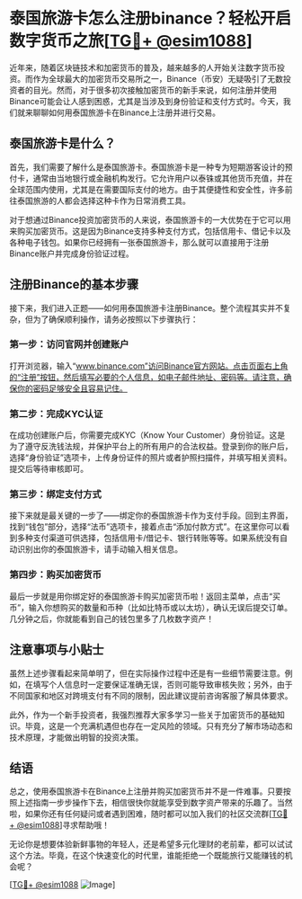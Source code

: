 # 泰国旅游卡怎么注册binance？轻松开启数字货币之旅[[TG💪+ @esim1088](https://t.me/s/esim1088)]

近年来，随着区块链技术和加密货币的普及，越来越多的人开始关注数字货币投资。而作为全球最大的加密货币交易所之一，Binance（币安）无疑吸引了无数投资者的目光。然而，对于很多初次接触加密货币的新手来说，如何注册并使用Binance可能会让人感到困惑，尤其是当涉及到身份验证和支付方式时。今天，我们就来聊聊如何用泰国旅游卡在Binance上注册并进行交易。

## 泰国旅游卡是什么？

首先，我们需要了解什么是泰国旅游卡。泰国旅游卡是一种专为短期游客设计的预付卡，通常由当地银行或金融机构发行。它允许用户以泰铢或其他货币充值，并在全球范围内使用，尤其是在需要国际支付的地方。由于其便捷性和安全性，许多前往泰国旅游的人都会选择这种卡作为日常消费工具。

对于想通过Binance投资加密货币的人来说，泰国旅游卡的一大优势在于它可以用来购买加密货币。这是因为Binance支持多种支付方式，包括信用卡、借记卡以及各种电子钱包。如果你已经拥有一张泰国旅游卡，那么就可以直接用于注册Binance账户并完成身份验证过程。

## 注册Binance的基本步骤

接下来，我们进入正题——如何用泰国旅游卡注册Binance。整个流程其实并不复杂，但为了确保顺利操作，请务必按照以下步骤执行：

### 第一步：访问官网并创建账户

打开浏览器，输入“www.binance.com”访问Binance官方网站。点击页面右上角的“注册”按钮，然后填写必要的个人信息，如电子邮件地址、密码等。请注意，确保你的密码足够安全且容易记住。

### 第二步：完成KYC认证

在成功创建账户后，你需要完成KYC（Know Your Customer）身份验证。这是为了遵守反洗钱法规，并保护平台上的所有用户的合法权益。登录到你的账户后，选择“身份验证”选项卡，上传身份证件的照片或者护照扫描件，并填写相关资料。提交后等待审核即可。

### 第三步：绑定支付方式

接下来就是最关键的一步了——绑定你的泰国旅游卡作为支付手段。回到主界面，找到“钱包”部分，选择“法币”选项卡，接着点击“添加付款方式”。在这里你可以看到多种支付渠道可供选择，包括信用卡/借记卡、银行转账等等。如果系统没有自动识别出你的泰国旅游卡，请手动输入相关信息。

### 第四步：购买加密货币

最后一步就是用你绑定好的泰国旅游卡购买加密货币啦！返回主菜单，点击“买币”，输入你想购买的数量和币种（比如比特币或以太坊），确认无误后提交订单。几分钟之后，你就能看到自己的钱包里多了几枚数字资产！

## 注意事项与小贴士

虽然上述步骤看起来简单明了，但在实际操作过程中还是有一些细节需要注意。例如，在填写个人信息时一定要保证准确无误，否则可能导致审核失败；另外，由于不同国家和地区对跨境支付有不同的限制，因此建议提前咨询客服了解具体要求。

此外，作为一个新手投资者，我强烈推荐大家多学习一些关于加密货币的基础知识。毕竟，这是一个充满机遇但也存在一定风险的领域。只有充分了解市场动态和技术原理，才能做出明智的投资决策。

## 结语

总之，使用泰国旅游卡在Binance上注册并购买加密货币并不是一件难事。只要按照上述指南一步步操作下去，相信很快你就能享受到数字资产带来的乐趣了。当然啦，如果你还有任何疑问或者遇到困难，随时都可以加入我们的社区交流群[[TG💪+ @esim1088](https://t.me/s/esim1088)]寻求帮助哦！

无论你是想要体验新鲜事物的年轻人，还是希望多元化理财的老前辈，都可以试试这个方法。毕竟，在这个快速变化的时代里，谁能拒绝一个既能旅行又能赚钱的机会呢？

[[TG💪+ @esim1088](https://t.me/s/esim1088) ![Image](https://i.postimg.cc/4NQfJmqS/Snipaste-2025-05-13-00-14-12.png)]